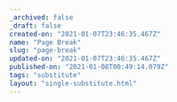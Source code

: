 ```yaml
---
_archived: false
_draft: false
created-on: "2021-01-07T23:46:35.467Z"
name: "Page Break"
slug: "page-break"
updated-on: "2021-01-07T23:46:35.467Z"
published-on: "2021-01-08T00:49:14.079Z"
tags: "substitute"
layout: "single-substitute.html"
---
```



